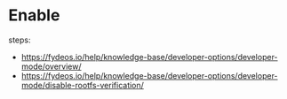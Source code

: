 # Enable
steps:
- https://fydeos.io/help/knowledge-base/developer-options/developer-mode/overview/
- https://fydeos.io/help/knowledge-base/developer-options/developer-mode/disable-rootfs-verification/
